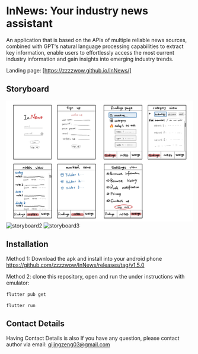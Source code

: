 # InNews: Your industry news assistant

An application that is based on the APIs of multiple reliable news sources, combined with GPT's natural language processing capabilities to extract key information, enable users to effortlessly access the most current industry information and gain insights into emerging industry trends.

Landing page: [https://zzzzwow.github.io/InNews/]


## Storyboard
![storyboard1](images/storyboard.png)
![storyboard2](https://raw.githubusercontent.com/zzzxwow/InNews_MobileApplication/main/images/storyboard.png)
![storyboard3](https://drive.google.com/uc?export=view&id=1XsabreltgQNXQTZSQDGvdJFQBADQ92vB)

 

## Installation

Method 1: Download the apk and install into your android phone https://github.com/zzzzwow/InNews/releases/tag/v1.5.0 

Method 2: clone this repository, open and run the under instructions with emulator:

```
flutter pub get
```

```
flutter run
```


##  Contact Details

Having Contact Details is also If you have any question, please contact author via email: qijingzeng03@gmail.com 

